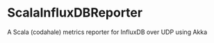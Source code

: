ScalaInfluxDBReporter
=====================

A Scala (codahale) metrics reporter for InfluxDB over UDP using Akka

